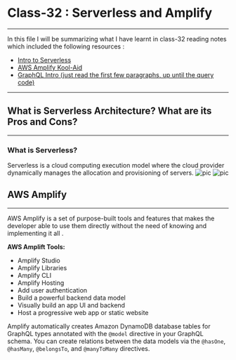 # Class-32 : Serverless and Amplify
***


In this file I will be summarizing what I have learnt in class-32 reading notes which included the following resources :
- [Intro to Serverless](https://hackernoon.com/what-is-serverless-architecture-what-are-its-pros-and-cons-cc4b804022e9)
- [AWS Amplify Kool-Aid](https://aws.amazon.com/amplify/)
- [GraphQL Intro (just read the first few paragraphs, up until the query code)](https://docs.amplify.aws/cli/graphql/data-modeling/)


***
## What is Serverless Architecture? What are its Pros and Cons?
***
### What is Serverless?
Serverless is a cloud computing execution model where the cloud provider dynamically manages the allocation and provisioning of servers.
![pic](https://hackernoon.com/hn-images/1*t4O4UXpdG68MQboNKC6bBw.jpeg)
![pic](https://hackernoon.com/hn-images/1*x_v5NRC3TTMt1MaYl1gMUg.jpeg)

## AWS Amplify 
***
AWS Amplify is a set of purpose-built tools and features that makes the developer able to use them directly without the need of knowing and implementing it all . 

**AWS Amplift Tools:**
- Amplify Studio
- Amplify Libraries
- Amplify CLI
- Amplify Hosting
- Add user authentication
- Build a powerful backend data model
- Visually build an app UI and backend
- Host a progressive web app or static website

Amplify automatically creates Amazon DynamoDB database tables for GraphQL types annotated with the `@model` directive in your GraphQL schema. You can create relations between the data models via the `@hasOne`,` @hasMany`, `@belongsTo`, and `@manyToMany` directives.


